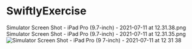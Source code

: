 # SwiftlyExercise

Simulator Screen Shot - iPad Pro (9.7-inch) - 2021-07-11 at 12.31.38.png
Simulator Screen Shot - iPad Pro (9.7-inch) - 2021-07-11 at 12.31.35.png![Simulator Screen Shot - iPad Pro (9 7-inch) - 2021-07-11 at 12 31 38](https://user-images.githubusercontent.com/9014460/125212294-3a22db00-e261-11eb-9d6e-d774fc761ad4.png)
